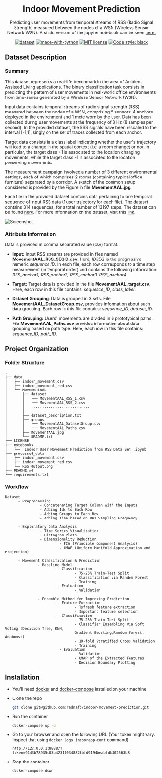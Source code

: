 <div align="center">

# Indoor Movement Prediction
Predicting user movements from temporal streams of RSS (Radio Signal Strength) measured between the nodes of a WSN (Wireless Sensor Network WSN). A static version of the jupyter notebook can be seen [here.](https://nbviewer.jupyter.org/github/rednafi/indoor-movement-prediction/blob/master/notebooks/.ipynb_checkpoints/%20Indoor%20User%20Movement%20Prediction%20from%20RSS%20Data%20Set%20-checkpoint.ipynb)

[![dataset](https://img.shields.io/badge/Dataset-indoor--movement-red.svg)](https://archive.ics.uci.edu/ml/datasets/Indoor+User+Movement+Prediction+from+RSS+data)
[![made-with-python](https://img.shields.io/badge/Made%20with-Python-1f425f.svg)](https://www.python.org/)
[![MIT license](https://img.shields.io/badge/License-MIT-blue.svg)](https://github.com/rednafi/indoor-movement-prediction/blob/master/LICENSE)
[![Code style: black](https://img.shields.io/badge/code%20style-black-000000.svg)](https://github.com/python/black)

</div>


## Dataset Description
### Summary
This dataset represents a real-life benchmark in the area of Ambient Assisted Living applications. The binary classification task consists in predicting the pattern of user movements in real-world office environments from time-series generated by a Wireless Sensor Network (WSN).

Input data contains temporal streams of radio signal strength (RSS) measured between the nodes of a WSN, comprising 5 sensors: 4 anchors deployed in the environment and 1 mote worn by the user. Data has been collected during user movements at the frequency of 8 Hz (8 samples per second). In the provided dataset, the RSS signals have been rescaled to the interval [-1,1], singly on the set of traces collected from each anchor.

Target data consists in a class label indicating whether the user's trajectory will lead to a change in the spatial context (i.e. a room change) or not. In particular, the target class +1 is associated to the location changing movements, while the target class -1 is associated to the location preserving movements.

The measurement campaign involved a number of 3 different environmental settings, each of which comprises 2 rooms (containing typical office furniture) separated by a corridor. A sketch of the common setup considered is provided by the Figure in file **MovementAAL.jpg**.

Each file in the provided dataset contains data pertaining to one temporal sequence of input RSS data (1 user trajectory for each file). The dataset contains 314 sequences, for a total number of 13197 steps. The dataset can be found [here](https://archive.ics.uci.edu/ml/datasets/Indoor+User+Movement+Prediction+from+RSS+data). For more information on the dataset, visit this [link](http://wnlab.isti.cnr.it/paolo/index.php/dataset/6rooms).

![Screenshot](https://github.com/rednafi/indoor-movement-prediction/blob/master/processed_data/RSS%20Output.png)

### Attribute Information
Data is provided in comma separated value (csv) format.

* **Input:** Input RSS streams are provided in files named **MovementAAL_RSS_SEQID.csv**. Here, *IDSEQ* is the progressive numeric *sequence ID*. In each file, each row corresponds to a time step measurement (in temporal order) and contains the following information:
*RSS_anchor1, RSS_anchor2, RSS_anchor3, RSS_anchor4*.

* **Target:** Target data is provided in the file **MovementAAL_target.csv**. Here, each row in this file contains:
*sequence_ID*, *class_label*.

* **Dataset Grouping:** Data is grouped in 3 sets. File **MovementAAL_DatasetGroup.csv**, provides information about such data grouping. Each row in this file contains:
*sequence_ID*, *dataset_ID*.

* **Path Grouping:** Users' movements are divided in 6 prototypical paths. File **MovementAAL_Paths.csv** provides information about data grouping based on path type. Here, each row in this file contains:
*sequence_ID*, *path_ID*.

## Project Organization

### Folder Structure
```
.
├── data
│   ├── indoor_movement.csv
│   ├── indoor_movement_red.csv
│   └── MovementAAL
│       ├── dataset
│       │   ├── MovementAAL_RSS_1.csv
│       │   ├── MovementAAL_RSS_2.csv
│       │   ...........................
│       │
│       ├── dataset_description.txt
│       ├── groups
│       │   ├── MovementAAL_DatasetGroup.csv
│       │   └── MovementAAL_Paths.csv
│       ├── MovementAAL.jpg
│       └── README.txt
├── LICENSE
├── notebooks
│   └──  Indoor User Movement Prediction from RSS Data Set .ipynb
├── processed_data
│   ├── indoor_movement.csv
│   ├── indoor_movement_red.csv
│   └── RSS Output.png
├── README.md
└── requirements.txt
```

### Workflow

```
Dataset
      - Preprocessing
                - Concatenating Target Column with the Inputs
                - Adding Ids to Each Row
                - Adding Groups to Each Row
                - Adding Time based on 8Hz Sampling Frequency

      - Exploratory Data Analysis
                - Time Series Visualization
                - Histogram Plots
                - Dimensionality Reduction
                         - PCA (Principle Component Analysis)
                         - UMAP (Uniform Manifold Approximation and Projection)

      - Movement Classification & Prediction
               - Baseline Model
                        - Classification
                                - 75-25% Train-Test Split
                                - Classification via Random Forest
                                - Training
                        - Evaluation
                                - Validation

               - Ensemble Method for Improving Prediction
                        - Feature Extraction
                                - Tsfresh feature extraction
                                - Important feature selection
                        - Classification
                                - 75-25% Train-Test Split
                                - Classifier Ensembling Via Soft Voting (Decision Tree, KNN,
                                Gradient Boosting,Random Forest, Adaboost)
                                - 10-fold Stratified Cross Validation
                                - Training
                         - Evaluation
                                - Validation
                                - UMAP of the Extracted Features
                                - Decision Boundary Plotting
 ```

## Installation

* You'll need [docker](https://docs.docker.com/get-docker/) and [docker-compose](https://docs.docker.com/compose/install/) installed on your machine

* Clone the repo

    ```bash
    git clone git@github.com:rednafi/indoor-movement-prediction.git
    ```


* Run the container

    ```bash
    docker-compose up -d
    ```

* Go to your browser and open the following URL (Your token might vary. Inspect that using
`docker logs indoorapp-cont` command)

    ```
    http://127.0.0.1:8888/?token=9143b78935c03b423190348826bfd9194beabfdb802563b8
    ```

* Stop the container

    ```bash
    docker-compose down
    ```
